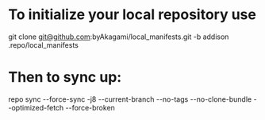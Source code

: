 # To initialize your local repository use
git clone git@github.com:byAkagami/local_manifests.git -b addison .repo/local_manifests

# Then to sync up:
repo sync --force-sync -j8 --current-branch --no-tags --no-clone-bundle --optimized-fetch --force-broken
